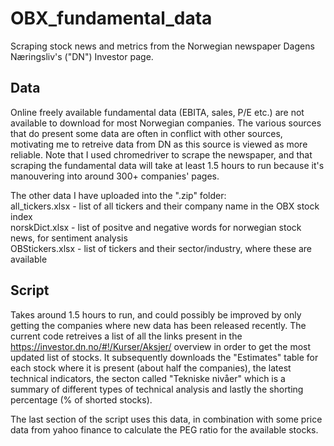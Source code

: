 # OBX_fundamental_data
Scraping stock news and metrics from the Norwegian newspaper Dagens Næringsliv's ("DN") Investor page.


## Data 
Online freely available fundamental data (EBITA, sales, P/E etc.) are not available to download for most Norwegian companies. The various sources that do present some data are often in conflict with other sources, motivating me to retreive data from DN as this source is viewed as more reliable. Note that I used chromedriver to scrape the newspaper, and that scraping the fundamental data will take at least 1.5 hours to run because it's manouvering into around 300+ companies' pages.

The other data I have uploaded into the ".zip" folder:  
all_tickers.xlsx - list of all tickers and their company name in the OBX stock index  
norskDict.xlsx - list of positve and negative words for norwegian stock news, for sentiment analysis  
OBStickers.xlsx - list of tickers and their sector/industry, where these are available  

## Script
Takes around 1.5 hours to run, and could possibly be improved by only getting the companies where new data has been released recently. The current code retreives a list of all the links present in the https://investor.dn.no/#!/Kurser/Aksjer/ overview in order to get the most updated list of stocks. It subsequently downloads the "Estimates" table for each stock where it is present (about half the companies), the latest technical indicators, the secton called "Tekniske nivåer" which is a summary of different types of technical analysis and lastly the shorting percentage (% of shorted stocks).

The last section of the script uses this data, in combination with some price data from yahoo finance to calculate the PEG ratio for the available stocks.

